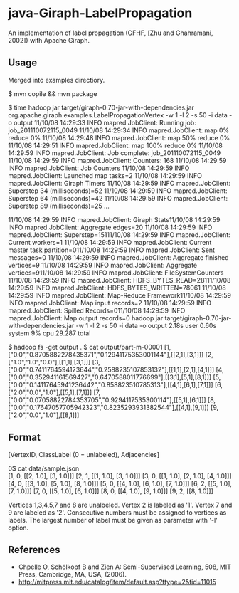 # java-Giraph-LabelPropagation

An implementation of label propagation (GFHF, [Zhu and Ghahramani, 2002]) with Apache Giraph.

## Usage

Merged into examples directiory.

   $ mvn copile && mvn package

   $ time hadoop jar target/giraph-0.70-jar-with-dependencies.jar org.apache.giraph.examples.LabelPropagationVertex -w 1 -l 2 -s 50 -i data -o output
   11/10/08 14:29:33 INFO mapred.JobClient: Running job: job_201110072115_0049
   11/10/08 14:29:34 INFO mapred.JobClient:  map 0% reduce 0%
   11/10/08 14:29:48 INFO mapred.JobClient:  map 50% reduce 0%
   11/10/08 14:29:51 INFO mapred.JobClient:  map 100% reduce 0%
   11/10/08 14:29:59 INFO mapred.JobClient: Job complete: job_201110072115_0049
   11/10/08 14:29:59 INFO mapred.JobClient: Counters: 168
   11/10/08 14:29:59 INFO mapred.JobClient:   Job Counters
   11/10/08 14:29:59 INFO mapred.JobClient:     Launched map tasks=2
   11/10/08 14:29:59 INFO mapred.JobClient:   Giraph Timers
   11/10/08 14:29:59 INFO mapred.JobClient:     Superstep 34 (milliseconds)=52
   11/10/08 14:29:59 INFO mapred.JobClient:     Superstep 64 (milliseconds)=42
   11/10/08 14:29:59 INFO mapred.JobClient:     Superstep 89 (milliseconds)=25
   ...

   11/10/08 14:29:59 INFO mapred.JobClient:   Giraph Stats11/10/08 14:29:59 INFO mapred.JobClient:     Aggregate edges=20
   11/10/08 14:29:59 INFO mapred.JobClient:     Superstep=15111/10/08 14:29:59 INFO mapred.JobClient:     Current workers=1
   11/10/08 14:29:59 INFO mapred.JobClient:     Current master task partition=011/10/08 14:29:59 INFO mapred.JobClient:     Sent messages=0
   11/10/08 14:29:59 INFO mapred.JobClient:     Aggregate finished vertices=9
   11/10/08 14:29:59 INFO mapred.JobClient:     Aggregate vertices=911/10/08 14:29:59 INFO mapred.JobClient:   FileSystemCounters
   11/10/08 14:29:59 INFO mapred.JobClient:     HDFS_BYTES_READ=28111/10/08 14:29:59 INFO mapred.JobClient:     HDFS_BYTES_WRITTEN=78061
   11/10/08 14:29:59 INFO mapred.JobClient:   Map-Reduce Framework11/10/08 14:29:59 INFO mapred.JobClient:     Map input records=2
   11/10/08 14:29:59 INFO mapred.JobClient:     Spilled Records=011/10/08 14:29:59 INFO mapred.JobClient:     Map output records=0
   hadoop jar target/giraph-0.70-jar-with-dependencies.jar   -w 1 -l 2 -s 50 -i data -o output  2.18s user 0.60s system 9% cpu 29.287 total

   $ hadoop fs -get output .
   $ cat output/part-m-00001 
   [1,["0.0","0.8705882278435371","0.12941175353001144"],[[2,1],[3,1]]]
   [2,["1.0","1.0","0.0"],[[1,1],[3,1]]]
   [3,["0.0","0.7411764594123644","0.2588235107853132"],[[1,1],[2,1],[4,1]]]
   [4,["0.0","0.352941161569427","0.6470588011776699"],[[3,1],[5,1],[8,1]]]
   [5,["0.0","0.14117645941236442","0.858823510785313"],[[4,1],[6,1],[7,1]]]
   [6,["2.0","0.0","1.0"],[[5,1],[7,1]]]
   [7,["0.0","0.07058822784353705","0.9294117535300114"],[[5,1],[6,1]]]
   [8,["0.0","0.17647057705942323","0.8235293931382544"],[[4,1],[9,1]]]
   [9,["2.0","0.0","1.0"],[[8,1]]]

## Format

[VertexID, ClassLabel (0 = unlabeled), Adjacencies]

  0$ cat data/sample.json  
  [1, 0, [[2, 1.0], [3, 1.0]]]
  [2, 1, [[1, 1.0], [3, 1.0]]]
  [3, 0, [[1, 1.0], [2, 1.0], [4, 1.0]]]
  [4, 0, [[3, 1.0], [5, 1.0], [8, 1.0]]]
  [5, 0, [[4, 1.0], [6, 1.0], [7, 1.0]]]
  [6, 2, [[5, 1.0], [7, 1.0]]]
  [7, 0, [[5, 1.0], [6, 1.0]]]
  [8, 0, [[4, 1.0], [9, 1.0]]]
  [9, 2, [[8, 1.0]]]

Vertices 1,3,4,5,7 and 8 are unalbeled.
Vertex 2 is labeled as '1'.
Vertex 7 and 9 are labeled as '2'.
Consecutive numbers must be assigned to vertices as labels.
The largest number of label must be given as parameter with '-l' option.

## References

- Chpelle O, Schölkopf B and Zien A: Semi-Supervised Learning, 508, MIT Press, Cambridge, MA, USA, (2006).
- http://mitpress.mit.edu/catalog/item/default.asp?ttype=2&tid=11015
